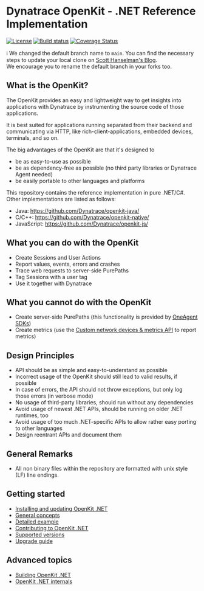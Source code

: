# Dynatrace OpenKit - .NET Reference Implementation

[![License](https://img.shields.io/badge/License-Apache%202.0-blue.svg)](https://opensource.org/licenses/Apache-2.0)
[![Build status](https://ci.appveyor.com/api/projects/status/ug034eehokcyw1ks/branch/main?svg=true)](https://ci.appveyor.com/project/openkitdt/openkit-dotnet/branch/main)
[![Coverage Status](https://coveralls.io/repos/github/Dynatrace/openkit-dotnet/badge.svg?branch=main)](https://coveralls.io/github/Dynatrace/openkit-dotnet?branch=main)

:information_source: We changed the default branch name to `main`. You can find the necessary steps to update your local clone on [Scott Hanselman's Blog](https://www.hanselman.com/blog/EasilyRenameYourGitDefaultBranchFromMasterToMain.aspx).  
We encourage you to rename the default branch in your forks too.

## What is the OpenKit?

The OpenKit provides an easy and lightweight way to get insights into applications with Dynatrace by instrumenting the source code of those applications.

It is best suited for applications running separated from their backend and communicating via HTTP, like rich-client-applications, embedded devices, terminals, and so on.

The big advantages of the OpenKit are that it's designed to
* be as easy-to-use as possible
* be as dependency-free as possible (no third party libraries or Dynatrace Agent needed)
* be easily portable to other languages and platforms

This repository contains the reference implementation in pure .NET/C#. Other implementations are listed as follows:
* Java: https://github.com/Dynatrace/openkit-java/
* C/C++: https://github.com/Dynatrace/openkit-native/
* JavaScript: https://github.com/Dynatrace/openkit-js/

## What you can do with the OpenKit
* Create Sessions and User Actions
* Report values, events, errors and crashes
* Trace web requests to server-side PurePaths
* Tag Sessions with a user tag
* Use it together with Dynatrace

## What you cannot do with the OpenKit
* Create server-side PurePaths (this functionality is provided by [OneAgent SDKs](https://github.com/Dynatrace/OneAgent-SDK))
* Create metrics (use the [Custom network devices & metrics API](https://www.dynatrace.com/support/help/dynatrace-api/timeseries/what-does-the-custom-network-devices-and-metrics-api-provide/) to report metrics)

## Design Principles
* API should be as simple and easy-to-understand as possible
* Incorrect usage of the OpenKit should still lead to valid results, if possible
* In case of errors, the API should not throw exceptions, but only log those errors (in verbose mode)
* No usage of third-party libraries, should run without any dependencies
* Avoid usage of newest .NET APIs, should be running on older .NET runtimes, too
* Avoid usage of too much .NET-specific APIs to allow rather easy porting to other languages
* Design reentrant APIs and document them

## General Remarks

* All non binary files within the repository are formatted with unix style (LF) line endings.

## Getting started
* [Installing and updating OpenKit .NET][installing]
* [General concepts][concepts]
* [Detailed example][example]
* [Contributing to OpenKit .NET][contributing]
* [Supported versions][supported_versions]
* [Upgrade guide][upgrade_guide]

## Advanced topics
* [Building OpenKit .NET][building]
* [OpenKit .NET internals][internals]

[installing]: ./docs/installing.md
[concepts]: ./docs/concepts.md
[example]: ./docs/example.md
[contributing]: ./CONTRIBUTING.md
[supported_versions]: ./docs/supported_versions.md
[building]: ./docs/building.md
[internals]: ./docs/internals.md
[upgrade_guide]: ./docs/upgrade_guide.md
